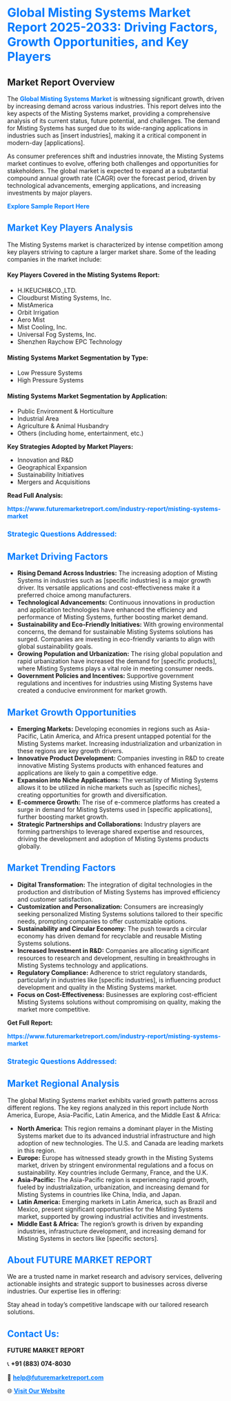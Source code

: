 <h1 style="color: #007BFF;">Global Misting Systems Market Report 2025-2033: Driving Factors, Growth Opportunities, and Key Players</h1>

<section id="overview">
<h2>Market Report Overview</h2>
<p>The <a href="https://www.futuremarketreport.com/industry-report/misting-systems-market" style="color: #007BFF; text-decoration: none;"><strong>Global Misting Systems Market</strong></a> is witnessing significant growth, driven by increasing demand across various industries. This report delves into the key aspects of the Misting Systems market, providing a comprehensive analysis of its current status, future potential, and challenges. The demand for Misting Systems has surged due to its wide-ranging applications in industries such as [insert industries], making it a critical component in modern-day [applications].</p>
<p>As consumer preferences shift and industries innovate, the Misting Systems market continues to evolve, offering both challenges and opportunities for stakeholders. The global market is expected to expand at a substantial compound annual growth rate (CAGR) over the forecast period, driven by technological advancements, emerging applications, and increasing investments by major players.</p>
</section>

<section id="overview">
<p><a href="https://www.futuremarketreport.com/request-sample/reportId=26959" style="color: #007BFF; text-decoration: none;"><strong>Explore Sample Report Here</strong></a></p>
</section>

<section id="key-players">
<h2 style="color: #007BFF;">Market Key Players Analysis</h2>
<p>The Misting Systems market is characterized by intense competition among key players striving to capture a larger market share. Some of the leading companies in the market include:</p>
<h4>Key Players Covered in the Misting Systems Report:</h4>
<ul><li>H.IKEUCHI&amp;CO.,LTD.</li><li>Cloudburst Misting Systems, Inc.</li><li>MistAmerica</li><li>Orbit Irrigation</li><li>Aero Mist</li><li>Mist Cooling, Inc.</li><li>Universal Fog Systems, Inc.</li><li>Shenzhen Raychow EPC Technology</li></ul>
<h4>Misting Systems Market Segmentation by Type:</h4>
<ul><li>Low Pressure Systems</li><li>High Pressure Systems</li></ul>

<h4>Misting Systems Market Segmentation by Application:</h4>
<ul><li>Public Environment &amp; Horticulture</li><li>Industrial Area</li><li>Agriculture &amp; Animal Husbandry</li><li>Others (including home, entertainment, etc.)</li></ul>
<p><strong>Key Strategies Adopted by Market Players:</strong></p>
<ul>
<li>Innovation and R&D</li>
<li>Geographical Expansion</li>
<li>Sustainability Initiatives</li>
<li>Mergers and Acquisitions</li>
</ul>
</section>

<section>
<p><strong>Read Full Analysis: </strong></p><a href="https://www.futuremarketreport.com/industry-report/misting-systems-market" style="color: #007BFF; text-decoration: none;"><strong>https://www.futuremarketreport.com/industry-report/misting-systems-market</strong></a>
<h3 style="color: #007BFF;">Strategic Questions Addressed:</h3>
</section>

<section id="driving-factors">
<h2 style="color: #007BFF;">Market Driving Factors</h2>
<ul>
<li><strong>Rising Demand Across Industries:</strong> The increasing adoption of Misting Systems in industries such as [specific industries] is a major growth driver. Its versatile applications and cost-effectiveness make it a preferred choice among manufacturers.</li>
<li><strong>Technological Advancements:</strong> Continuous innovations in production and application technologies have enhanced the efficiency and performance of Misting Systems, further boosting market demand.</li>
<li><strong>Sustainability and Eco-Friendly Initiatives:</strong> With growing environmental concerns, the demand for sustainable Misting Systems solutions has surged. Companies are investing in eco-friendly variants to align with global sustainability goals.</li>
<li><strong>Growing Population and Urbanization:</strong> The rising global population and rapid urbanization have increased the demand for [specific products], where Misting Systems plays a vital role in meeting consumer needs.</li>
<li><strong>Government Policies and Incentives:</strong> Supportive government regulations and incentives for industries using Misting Systems have created a conducive environment for market growth.</li>
</ul>
</section>

<section id="growth-opportunities">
<h2 style="color: #007BFF;">Market Growth Opportunities</h2>
<ul>
<li><strong>Emerging Markets:</strong> Developing economies in regions such as Asia-Pacific, Latin America, and Africa present untapped potential for the Misting Systems market. Increasing industrialization and urbanization in these regions are key growth drivers.</li>
<li><strong>Innovative Product Development:</strong> Companies investing in R&D to create innovative Misting Systems products with enhanced features and applications are likely to gain a competitive edge.</li>
<li><strong>Expansion into Niche Applications:</strong> The versatility of Misting Systems allows it to be utilized in niche markets such as [specific niches], creating opportunities for growth and diversification.</li>
<li><strong>E-commerce Growth:</strong> The rise of e-commerce platforms has created a surge in demand for Misting Systems used in [specific applications], further boosting market growth.</li>
<li><strong>Strategic Partnerships and Collaborations:</strong> Industry players are forming partnerships to leverage shared expertise and resources, driving the development and adoption of Misting Systems products globally.</li>
</ul>
</section>

<section id="trending-factors">
<h2 style="color: #007BFF;">Market Trending Factors</h2>
<ul>
<li><strong>Digital Transformation:</strong> The integration of digital technologies in the production and distribution of Misting Systems has improved efficiency and customer satisfaction.</li>
<li><strong>Customization and Personalization:</strong> Consumers are increasingly seeking personalized Misting Systems solutions tailored to their specific needs, prompting companies to offer customizable options.</li>
<li><strong>Sustainability and Circular Economy:</strong> The push towards a circular economy has driven demand for recyclable and reusable Misting Systems solutions.</li>
<li><strong>Increased Investment in R&D:</strong> Companies are allocating significant resources to research and development, resulting in breakthroughs in Misting Systems technology and applications.</li>
<li><strong>Regulatory Compliance:</strong> Adherence to strict regulatory standards, particularly in industries like [specific industries], is influencing product development and quality in the Misting Systems market.</li>
<li><strong>Focus on Cost-Effectiveness:</strong> Businesses are exploring cost-efficient Misting Systems solutions without compromising on quality, making the market more competitive.</li>
</ul>
</section>

<section>
<p><strong>Get Full Report: </strong></p><a href="https://www.futuremarketreport.com/industry-report/misting-systems-market" style="color: #007BFF; text-decoration: none;"><strong>https://www.futuremarketreport.com/industry-report/misting-systems-market</strong></a>
<h3 style="color: #007BFF;">Strategic Questions Addressed:</h3>
</section>


<section id="regional-analysis">
<h2 style="color: #007BFF;">Market Regional Analysis</h2>
<p>The global Misting Systems market exhibits varied growth patterns across different regions. The key regions analyzed in this report include North America, Europe, Asia-Pacific, Latin America, and the Middle East & Africa:</p>
<ul>
<li><strong>North America:</strong> This region remains a dominant player in the Misting Systems market due to its advanced industrial infrastructure and high adoption of new technologies. The U.S. and Canada are leading markets in this region.</li>
<li><strong>Europe:</strong> Europe has witnessed steady growth in the Misting Systems market, driven by stringent environmental regulations and a focus on sustainability. Key countries include Germany, France, and the U.K.</li>
<li><strong>Asia-Pacific:</strong> The Asia-Pacific region is experiencing rapid growth, fueled by industrialization, urbanization, and increasing demand for Misting Systems in countries like China, India, and Japan.</li>
<li><strong>Latin America:</strong> Emerging markets in Latin America, such as Brazil and Mexico, present significant opportunities for the Misting Systems market, supported by growing industrial activities and investments.</li>
<li><strong>Middle East & Africa:</strong> The region’s growth is driven by expanding industries, infrastructure development, and increasing demand for Misting Systems in sectors like [specific sectors].</li>
</ul>
</section>

<footer>
<h2 style="color: #007BFF;">About FUTURE MARKET REPORT</h2>
<p>We are a trusted name in market research and advisory services, delivering actionable insights and strategic support to businesses across diverse industries. Our expertise lies in offering:</p>

<p>Stay ahead in today’s competitive landscape with our tailored research solutions.</p>

<h2 style="color: #007BFF;">Contact Us:</h2>
<p><strong>FUTURE MARKET REPORT</strong></p>
<p>📞 <strong>+91 (883) 074-8030</strong></p>
<p>📧 <strong><a href="mailto:help@futuremarketreport.com" style="color: #007BFF;">help@futuremarketreport.com</a></strong></p>
<p>🌐 <strong><a href="https://www.futuremarketreport.com/" style="color: #007BFF;">Visit Our Website</a></strong></p>
</footer>